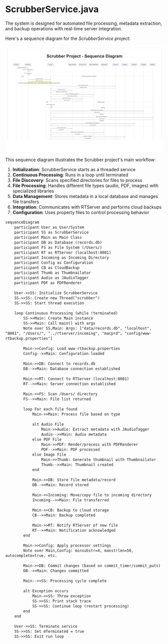 # **ScrubberService.java**

The system is designed for automated file processing, metadata extraction, and backup operations with real-time server integration.

Here's a sequence diagram for the *ScrubberService* project:

![Sequence Diagram](scrubber_sequence_diagram.jpg)

This sequence diagram illustrates the Scrubber project's main workflow:

1. **Initialization**: ScrubberService starts as a threaded service
2. **Continuous Processing**: Runs in a loop until terminated
3. **File Discovery**: Scans specified directories for files to process
4. **File Processing**: Handles different file types (audio, PDF, images) with specialized libraries
5. **Data Management**: Stores metadata in a local database and manages file transfers
6. **Integration**: Communicates with RTServer and performs cloud backups
7. **Configuration**: Uses property files to control processing behavior

```mermaid
sequenceDiagram
    participant User as User/System
    participant SS as ScrubberService
    participant Main as Main Class
    participant DB as Database (records.db)
    participant FS as File System (/Users/)
    participant RT as RTServer (localhost:8081)
    participant Incoming as Incoming Directory
    participant Config as Configuration
    participant CB as CloudBackup
    participant Thumb as Thumbnailator
    participant Audio as JAudioTagger
    participant PDF as PDFRenderer

    User->>SS: Initialize ScrubberService
    SS->>SS: Create new Thread("scrubber")
    SS->>SS: Start thread execution
    
    loop Continuous Processing (while !terminated)
        SS->>Main: Create Main instance
        SS->>Main: Call main() with args
        Note over SS,Main: Args: ["data/records.db", "localhost", "8081", "/Users/", "../rtserver/incoming", "macprd", "config/www-rtbackup.properties"]
        
        Main->>Config: Load www-rtbackup.properties
        Config-->>Main: Configuration loaded
        
        Main->>DB: Connect to records.db
        DB-->>Main: Database connection established
        
        Main->>RT: Connect to RTServer (localhost:8081)
        RT-->>Main: Server connection established
        
        Main->>FS: Scan /Users/ directory
        FS-->>Main: File list returned
        
        loop For each file found
            Main->>Main: Process file based on type
            
            alt Audio File
                Main->>Audio: Extract metadata with JAudioTagger
                Audio-->>Main: Audio metadata
            else PDF File
                Main->>PDF: Render/process with PDFRenderer
                PDF-->>Main: PDF processed
            else Image File
                Main->>Thumb: Generate thumbnail with Thumbnailator
                Thumb-->>Main: Thumbnail created
            end
            
            Main->>DB: Store file metadata/record
            DB-->>Main: Record stored
            
            Main->>Incoming: Move/copy file to incoming directory
            Incoming-->>Main: File transferred
            
            Main->>CB: Backup to cloud storage
            CB-->>Main: Backup completed
            
            Main->>RT: Notify RTServer of new file
            RT-->>Main: Notification acknowledged
        end
        
        Main->>Config: Apply processor settings
        Note over Main,Config: minsubstr=4, maxstrlen=50, autocomplete=true, etc.
        
        Main->>DB: Commit changes (based on commit_timer/commit_puts)
        DB-->>Main: Changes committed
        
        Main-->>SS: Processing cycle complete
        
        alt Exception occurs
            Main->>SS: Throw exception
            SS->>SS: Print stack trace
            SS->>SS: Continue loop (restart processing)
        end
    end
    
    User->>SS: Terminate service
    SS->>SS: Set mTerminated = true
    SS->>SS: Exit run loop
```